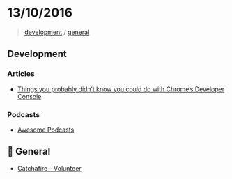 # 13/10/2016

> [development](#development) / [general](#beers-general)


## Development

### Articles
- [Things you probably didn’t know you could do with Chrome’s Developer Console](https://medium.freecodecamp.com/10-tips-to-maximize-your-javascript-debugging-experience-b69a75859329#.2xczpdqxl)

### Podcasts
- [Awesome Podcasts](http://ogilvieira.com.br/awesome-podcasts-br/#/)

## :beers: General

- [Catchafire - Volunteer](https://www.catchafire.org)